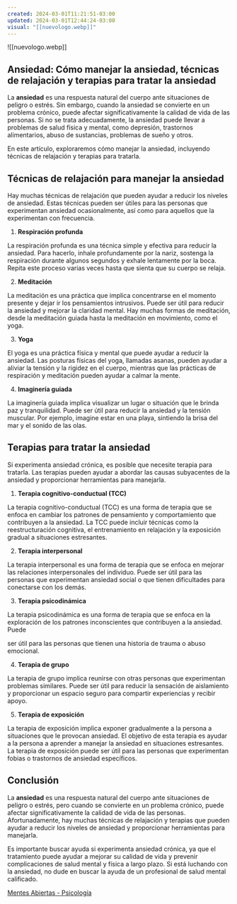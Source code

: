 ```yaml
---
created: 2024-03-01T11:21:51-03:00
updated: 2024-03-01T12:44:24-03:00
visual: "[[nuevologo.webp]]"
---
```

![[nuevologo.webp]]

## Ansiedad: Cómo manejar la ansiedad, técnicas de relajación y terapias para tratar la ansiedad

La **ansiedad** es una respuesta natural del cuerpo ante situaciones de peligro o estrés. Sin embargo, cuando la ansiedad se convierte en un problema crónico, puede afectar significativamente la calidad de vida de las personas. Si no se trata adecuadamente, la ansiedad puede llevar a problemas de salud física y mental, como depresión, trastornos alimentarios, abuso de sustancias, problemas de sueño y otros.

En este artículo, exploraremos cómo manejar la ansiedad, incluyendo técnicas de relajación y terapias para tratarla.

## Técnicas de relajación para manejar la ansiedad

Hay muchas técnicas de relajación que pueden ayudar a reducir los niveles de ansiedad. Estas técnicas pueden ser útiles para las personas que experimentan ansiedad ocasionalmente, así como para aquellos que la experimentan con frecuencia.

1. **Respiración profunda**

La respiración profunda es una técnica simple y efectiva para reducir la ansiedad. Para hacerlo, inhale profundamente por la nariz, sostenga la respiración durante algunos segundos y exhale lentamente por la boca. Repita este proceso varias veces hasta que sienta que su cuerpo se relaja.

2. **Meditación**

La meditación es una práctica que implica concentrarse en el momento presente y dejar ir los pensamientos intrusivos. Puede ser útil para reducir la ansiedad y mejorar la claridad mental. Hay muchas formas de meditación, desde la meditación guiada hasta la meditación en movimiento, como el yoga.

3. **Yoga**

El yoga es una práctica física y mental que puede ayudar a reducir la ansiedad. Las posturas físicas del yoga, llamadas asanas, pueden ayudar a aliviar la tensión y la rigidez en el cuerpo, mientras que las prácticas de respiración y meditación pueden ayudar a calmar la mente.

4. **Imaginería guiada**

La imaginería guiada implica visualizar un lugar o situación que le brinda paz y tranquilidad. Puede ser útil para reducir la ansiedad y la tensión muscular. Por ejemplo, imagine estar en una playa, sintiendo la brisa del mar y el sonido de las olas.

## Terapias para tratar la ansiedad

Si experimenta ansiedad crónica, es posible que necesite terapia para tratarla. Las terapias pueden ayudar a abordar las causas subyacentes de la ansiedad y proporcionar herramientas para manejarla.

1. **Terapia cognitivo-conductual (TCC)**

La terapia cognitivo-conductual (TCC) es una forma de terapia que se enfoca en cambiar los patrones de pensamiento y comportamiento que contribuyen a la ansiedad. La TCC puede incluir técnicas como la reestructuración cognitiva, el entrenamiento en relajación y la exposición gradual a situaciones estresantes.

2. **Terapia interpersonal**

La terapia interpersonal es una forma de terapia que se enfoca en mejorar las relaciones interpersonales del individuo. Puede ser útil para las personas que experimentan ansiedad social o que tienen dificultades para conectarse con los demás.

3. **Terapia psicodinámica**

La terapia psicodinámica es una forma de terapia que se enfoca en la exploración de los patrones inconscientes que contribuyen a la ansiedad. Puede 

ser útil para las personas que tienen una historia de trauma o abuso emocional.

4. **Terapia de grupo**

La terapia de grupo implica reunirse con otras personas que experimentan problemas similares. Puede ser útil para reducir la sensación de aislamiento y proporcionar un espacio seguro para compartir experiencias y recibir apoyo.

5. **Terapia de exposición**

La terapia de exposición implica exponer gradualmente a la persona a situaciones que le provocan ansiedad. El objetivo de esta terapia es ayudar a la persona a aprender a manejar la ansiedad en situaciones estresantes. La terapia de exposición puede ser útil para las personas que experimentan fobias o trastornos de ansiedad específicos.

## Conclusión

La **ansiedad** es una respuesta natural del cuerpo ante situaciones de peligro o estrés, pero cuando se convierte en un problema crónico, puede afectar significativamente la calidad de vida de las personas. Afortunadamente, hay muchas técnicas de relajación y terapias que pueden ayudar a reducir los niveles de ansiedad y proporcionar herramientas para manejarla.

Es importante buscar ayuda si experimenta ansiedad crónica, ya que el tratamiento puede ayudar a mejorar su calidad de vida y prevenir complicaciones de salud mental y física a largo plazo. Si está luchando con la ansiedad, no dude en buscar la ayuda de un profesional de salud mental calificado.

[Mentes Abiertas - Psicología](https://www.mentesabiertaspsicologia.com/home/blog-psicologia/consejos-para-cuidar-tu-cerebro)